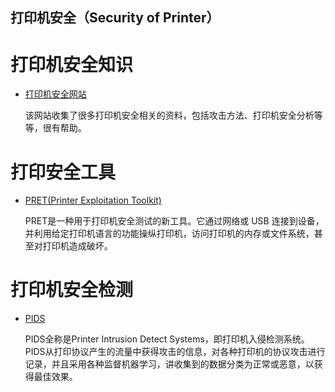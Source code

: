 ## 打印机安全（Security of Printer）

# 打印机安全知识

- [打印机安全网站](http://hacking-printers.net/wiki/index.php/Main_Page)

  该网站收集了很多打印机安全相关的资料，包括攻击方法、打印机安全分析等等，很有帮助。

# 打印安全工具

- [PRET(Printer  Exploitation Toolkit) ](https://github.com/mlynchcogent/PRET)

  PRET是一种用于打印机安全测试的新工具。它通过网络或 USB 连接到设备，并利用给定打印机语言的功能操纵打印机，访问打印机的内存或文件系统，甚至对打印机造成破坏。

# 打印机安全检测

- [PIDS](https://github.com/Hechtov/PIDS_A_Printer_IDS_Research)

  PIDS全称是Printer Intrusion Detect Systems，即打印机入侵检测系统。PIDS从打印协议产生的流量中获得攻击的信息，对各种打印机的协议攻击进行记录，并且采用各种监督机器学习，讲收集到的数据分类为正常或恶意，以获得最佳效果。
